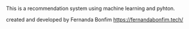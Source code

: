 This is a recommendation system using machine learning and pyhton.

created and developed by Fernanda Bonfim
https://fernandabonfim.tech/